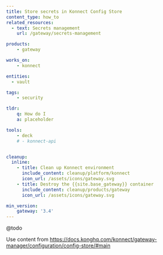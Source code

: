 ```yaml
---
title: Store secrets in Konnect Config Store
content_type: how_to
related_resources:
  - text: Secrets management
    url: /gateway/secrets-management 

products:
    - gateway

works_on:
    - konnect

entities: 
  - vault

tags:
    - security

tldr:
    q: How do I 
    a: placeholder

tools:
    - deck
    # - konnect-api


cleanup:
  inline:
    - title: Clean up Konnect environment
      include_content: cleanup/platform/konnect
      icon_url: /assets/icons/gateway.svg
    - title: Destroy the {{site.base_gateway}} container
      include_content: cleanup/products/gateway
      icon_url: /assets/icons/gateway.svg

min_version:
    gateway: '3.4'
---
```


@todo

Use content from https://docs.konghq.com/konnect/gateway-manager/configuration/config-store/#main 